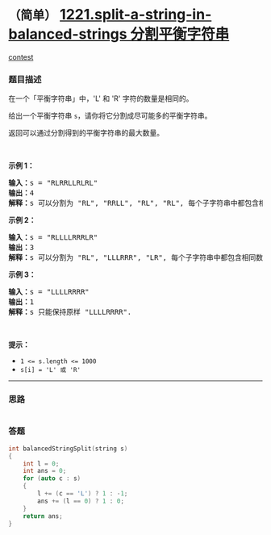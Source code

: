 # `（简单）` [1221.split-a-string-in-balanced-strings 分割平衡字符串](https://leetcode-cn.com/problems/split-a-string-in-balanced-strings/)

[contest](https://leetcode-cn.com/contest/weekly-contest-158/problems/split-a-string-in-balanced-strings/)

### 题目描述
<p>在一个「平衡字符串」中，'L' 和 'R' 字符的数量是相同的。</p>

<p>给出一个平衡字符串&nbsp;<code>s</code>，请你将它分割成尽可能多的平衡字符串。</p>

<p>返回可以通过分割得到的平衡字符串的最大数量。</p>

<p>&nbsp;</p>

<p><strong>示例 1：</strong></p>

<pre><strong>输入：</strong>s = "RLRRLLRLRL"
<strong>输出：</strong>4
<strong>解释：</strong>s 可以分割为 "RL", "RRLL", "RL", "RL", 每个子字符串中都包含相同数量的 'L' 和 'R'。
</pre>

<p><strong>示例 2：</strong></p>

<pre><strong>输入：</strong>s = "RLLLLRRRLR"
<strong>输出：</strong>3
<strong>解释：</strong>s 可以分割为 "RL", "LLLRRR", "LR", 每个子字符串中都包含相同数量的 'L' 和 'R'。
</pre>

<p><strong>示例 3：</strong></p>

<pre><strong>输入：</strong>s = "LLLLRRRR"
<strong>输出：</strong>1
<strong>解释：</strong>s 只能保持原样 "LLLLRRRR".
</pre>

<p>&nbsp;</p>

<p><strong>提示：</strong></p>

<ul>
	<li><code>1 &lt;= s.length &lt;= 1000</code></li>
	<li><code>s[i] = 'L' 或 'R'</code></li>
</ul>

---
### 思路
```
```



### 答题
``` C++
int balancedStringSplit(string s) 
{
	int l = 0;
	int ans = 0;
	for (auto c : s)
	{
		l += (c == 'L') ? 1 : -1;
		ans += (l == 0) ? 1 : 0;
	}
	return ans;
}
```




